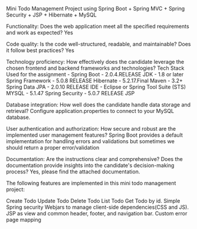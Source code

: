 Mini Todo Management Project using Spring Boot + Spring MVC + Spring Security + JSP + Hibernate + MySQL

Functionality: Does the web application meet all the specified requirements and work as expected? Yes 

Code quality: Is the code well-structured, readable, and maintainable? Does it follow best practices? Yes 

Technology proficiency: How effectively does the candidate leverage the chosen frontend and backend frameworks and technologies? Tech Stack Used for the assignment - Spring Boot - 2.0.4.RELEASE JDK - 1.8 or later Spring Framework - 5.0.8 RELEASE Hibernate - 5.2.17.Final Maven - 3.2+ Spring Data JPA - 2.0.10 RELEASE IDE - Eclipse or Spring Tool Suite (STS) MYSQL - 5.1.47 Spring Security - 5.0.7 RELEASE JSP 

Database integration: How well does the candidate handle data storage and retrieval? Configure application.properties to connect to your MySQL database. 

User authentication and authorization: How secure and robust are the implemented user management features? Spring Boot provides a default implementation for handling errors and validations but sometimes we should return a proper error/validation 

Documentation: Are the instructions clear and comprehensive? Does the documentation provide insights into the candidate's decision-making process? Yes, please find the attached documentation.

The following features are implemented in this mini todo management project:

Create Todo
Update Todo
Delete Todo
List Todo
Get Todo by id.
Simple Spring security
Webjars to manage client-side dependencies(CSS and JS).
JSP as view and common header, footer, and navigation bar.
Custom error page mapping

